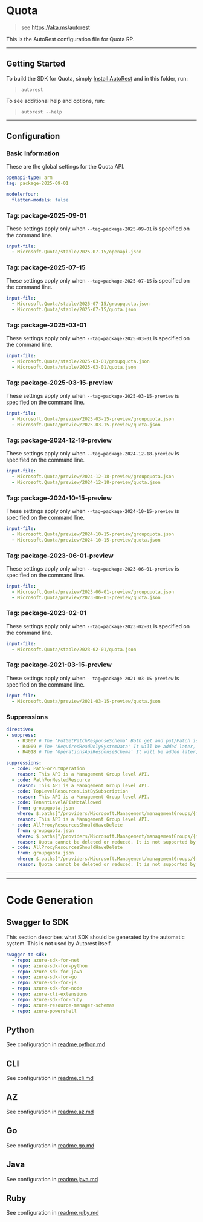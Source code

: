 # Quota

> see https://aka.ms/autorest

This is the AutoRest configuration file for Quota RP.

---

## Getting Started

To build the SDK for Quota, simply [Install AutoRest](https://aka.ms/autorest/install) and in this folder, run:

> `autorest`

To see additional help and options, run:

> `autorest --help`

---

## Configuration

### Basic Information

These are the global settings for the Quota API.

``` yaml
openapi-type: arm
tag: package-2025-09-01
```

``` yaml !$(csharp)
modelerfour:
  flatten-models: false
```

### Tag: package-2025-09-01

These settings apply only when `--tag=package-2025-09-01` is specified on the command line.

```yaml $(tag) == 'package-2025-09-01'
input-file:
  - Microsoft.Quota/stable/2025-07-15/openapi.json
```

### Tag: package-2025-07-15

These settings apply only when `--tag=package-2025-07-15` is specified on the command line.

```yaml $(tag) == 'package-2025-07-15'
input-file:
  - Microsoft.Quota/stable/2025-07-15/groupquota.json
  - Microsoft.Quota/stable/2025-07-15/quota.json
```

### Tag: package-2025-03-01

These settings apply only when `--tag=package-2025-03-01` is specified on the command line.

```yaml $(tag) == 'package-2025-03-01'
input-file:
  - Microsoft.Quota/stable/2025-03-01/groupquota.json
  - Microsoft.Quota/stable/2025-03-01/quota.json
```

### Tag: package-2025-03-15-preview

These settings apply only when `--tag=package-2025-03-15-preview` is specified on the command line.

```yaml $(tag) == 'package-2025-03-15-preview'
input-file:
  - Microsoft.Quota/preview/2025-03-15-preview/groupquota.json
  - Microsoft.Quota/preview/2025-03-15-preview/quota.json
```

### Tag: package-2024-12-18-preview

These settings apply only when `--tag=package-2024-12-18-preview` is specified on the command line.

```yaml $(tag) == 'package-2024-12-18-preview'
input-file:
  - Microsoft.Quota/preview/2024-12-18-preview/groupquota.json
  - Microsoft.Quota/preview/2024-12-18-preview/quota.json
```

### Tag: package-2024-10-15-preview

These settings apply only when `--tag=package-2024-10-15-preview` is specified on the command line.

``` yaml $(tag) == 'package-2024-10-15-preview'
input-file:
  - Microsoft.Quota/preview/2024-10-15-preview/groupquota.json
  - Microsoft.Quota/preview/2024-10-15-preview/quota.json
```

### Tag: package-2023-06-01-preview

These settings apply only when `--tag=package-2023-06-01-preview` is specified on the command line.

``` yaml $(tag) == 'package-2023-06-01-preview'
input-file:
  - Microsoft.Quota/preview/2023-06-01-preview/groupquota.json
  - Microsoft.Quota/preview/2023-06-01-preview/quota.json
```

### Tag: package-2023-02-01

These settings apply only when `--tag=package-2023-02-01` is specified on the command line.

``` yaml $(tag) == 'package-2023-02-01'
input-file:
  - Microsoft.Quota/stable/2023-02-01/quota.json
```

### Tag: package-2021-03-15-preview

These settings apply only when `--tag=package-2021-03-15-preview` is specified on the command line.

``` yaml $(tag) == 'package-2021-03-15-preview'
input-file:
  - Microsoft.Quota/preview/2021-03-15-preview/quota.json
```

### Suppressions

``` yaml
directive:
- suppress:
    - R3007 # The 'PutGetPatchResponseSchema' Both get and put/Patch is using same data model - CurrentQuotaLimitBase.
    - R4009 # The 'RequiredReadOnlySystemData' It will be added later, if needed.
    - R4018 # The 'OperationsApiResponseSchema' It will be added later, if needed. The current API provides in this format.
```

``` yaml
suppressions:
  - code: PathForPutOperation
    reason: This API is a Management Group level API.
  - code: PathForNestedResource
    reason: This API is a Management Group level API.
  - code: TopLevelResourcesListBySubscription
    reason: This API is a Management Group level API.
  - code: TenantLevelAPIsNotAllowed 
    from: groupquota.json
    where: $.paths["/providers/Microsoft.Management/managementGroups/{managementGroupId}/providers/Microsoft.Quota/groupQuotas/{groupQuotaName}"]
    reason: This API is a Management Group level API.
  - code: AllProxyResourcesShouldHaveDelete
    from: groupquota.json
    where: $.paths["/providers/Microsoft.Management/managementGroups/{managementGroupId}/subscriptions/{subscriptionId}/providers/Microsoft.Quota/groupQuotas/{groupQuotaName}/quotaAllocations/{resourceName}"].delete
    reason: Quota cannot be deleted or reduced. It is not supported by any resource provider.
  - code: AllProxyResourcesShouldHaveDelete
    from: groupquota.json
    where: $.paths["/providers/Microsoft.Management/managementGroups/{managementGroupId}/providers/Microsoft.Quota/groupQuotas/{groupQuotaName}/groupQuotaLimits/{resourceName}".delete
    reason: Quota cannot be deleted or reduced. It is not supported by any resource provider.
```

---

---

# Code Generation

## Swagger to SDK

This section describes what SDK should be generated by the automatic system.
This is not used by Autorest itself.

``` yaml $(swagger-to-sdk)
swagger-to-sdk:
  - repo: azure-sdk-for-net
  - repo: azure-sdk-for-python
  - repo: azure-sdk-for-java
  - repo: azure-sdk-for-go
  - repo: azure-sdk-for-js
  - repo: azure-sdk-for-node
  - repo: azure-cli-extensions
  - repo: azure-sdk-for-ruby
  - repo: azure-resource-manager-schemas
  - repo: azure-powershell
```

## Python

See configuration in [readme.python.md](./readme.python.md)

## CLI

See configuration in [readme.cli.md](./readme.cli.md)

## AZ

See configuration in [readme.az.md](./readme.az.md)

## Go

See configuration in [readme.go.md](./readme.go.md)

## Java

See configuration in [readme.java.md](./readme.java.md)

## Ruby

See configuration in [readme.ruby.md](./readme.ruby.md)
